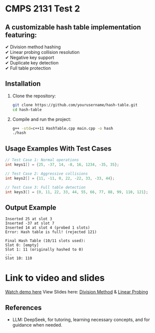 # CMPS 2131 Test 2

## A customizable hash table implementation featuring:
✔ Division method hashing  
✔ Linear probing collision resolution  
✔ Negative key support  
✔ Duplicate key detection  
✔ Full table protection  

## Installation

1. Clone the repository:
   ```bash
   git clone https://github.com/yourusername/hash-table.git
   cd hash-table
   ```

2. Compile and run the project:
   ```bash
   g++ -std=c++11 HashTable.cpp main.cpp -o hash
   ./hash
   ```

## Usage Examples With Test Cases
```cpp
// Test Case 1: Normal operations
int keys1[] = {25, -37, 14, -8, 16, 1234, -35, 35};

// Test Case 2: Aggressive collisions
int keys2[] = {11, -11, 0, 22, -22, 33, -33, 44};

// Test Case 3: Full table detection
int keys3[] = {0, 11, 22, 33, 44, 55, 66, 77, 88, 99, 110, 121};
```

## Output Example
```
Inserted 25 at slot 3
Inserted -37 at slot 7
Inserted 14 at slot 4 (probed 1 slots)
Error: Hash table is full! (rejected 121)

Final Hash Table (10/11 slots used):
Slot 0: [empty]
Slot 1: 11 (originally hashed to 0)
...
Slot 10: 110
```

# Link to video and slides
[Watch demo here](https://www.youtube.com/watch?v=65qX9cLW3wM) 
View Slides here: [Division Method](https://www.canva.com/design/DAGndlHLJu0/z_qXnHIk7f-ak8mg6fv2SA/edit) & [Linear Probing](https://www.canva.com/design/DAGneOYe-rw/XrIh3YSjZVqFaWE0ydpLBg/edit ) 

## References
  - LLM: DeepSeek, for tutoring, learning necessary concepts, and for guidance when needed.
